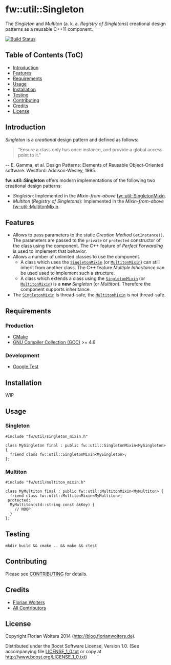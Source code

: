 # fw::util::Singleton

The *Singleton* and *Multiton* (a. k. a. *Registry of Singletons*) creational
design patterns as a reusable C++11 component.

[![Build Status](https://travis-ci.org/FlorianWolters/cpp-component-util-singleton.svg)](https://travis-ci.org/FlorianWolters/cpp-component-util-singleton)

## Table of Contents (ToC)

* [Introduction](#introduction)
* [Features](#features)
* [Requirements](#requirements)
* [Usage](#usage)
* [Installation](#installation)
* [Testing](#testing)
* [Contributing](#contributing)
* [Credits](#credits)
* [License](#license)

## Introduction

*Singleton* is a *creational* design pattern and defined as follows:

> "Ensure a class only has once instance, and provide a global access point to
> it."

-- E. Gamma, et al. Design Patterns: Elements of Reusable Object-Oriented
software. Westford: Addison-Wesley, 1995.

**fw::util::Singleton** offers modern implementations of the following two
creational design patterns:

* *Singleton*: Implemented in the *Mixin-from-above*
  [fw::util::SingletonMixin][10].
* *Multiton* (*Registry of Singletons*): Implemented in the *Mixin-from-above*
  [fw::util::MultitonMixin][11].

## Features

* Allows to pass parameters to the static *Creation Method* `GetInstance()`. The
  parameters are passed to the `private` or `protected` constructor of the class
  using the component. The C++ feature of *Perfect Forwarding* is used to
  implement that behavior.
* Allows a number of unlimited classes to use the component.
    * A class which uses the [`SingletonMixin`][10] (or [`MultitonMixin`][11])
      can still inherit from another class. The C++ feature *Multiple
      Inheritance* can be used used to implement such a structure.
    * A class which extends a class using the [`SingletonMixin`][10] (or
     [`MultitonMixin`][11]) is a **new** *Singleton* (or *Multiton*). Therefore
     the component supports inheritance.
* The [`SingletonMixin`][10] is thread-safe, the [`MultitonMixin`][11] is not
  thread-safe.

## Requirements

### Production

* [CMake][1]
* [GNU Compiler Collection (GCC)][2] >= 4.6

### Development

* [Google Test][3]

## Installation

WIP

## Usage

### Singleton

    #include "fw/util/singleton_mixin.h"

    class MySingleton final : public fw::util::SingletonMixin<MySingleton> {
      friend class fw::util::SingletonMixin<MySingleton>;
    };

### Multiton

    #include "fw/util/multiton_mixin.h"

    class MyMultiton final : public fw::util::MultitonMixin<MyMultiton> {
      friend class fw::util::MultitonMixin<MyMultiton>;
     protected:
      MyMultiton(std::string const &kKey) {
        // NOOP
      }
    };

## Testing

    mkdir build && cmake .. && make && ctest

## Contributing

Please see [CONTRIBUTING](CONTRIBUTING.md) for details.

## Credits

* [Florian Wolters][100]
* [All Contributors][101]

## License

Copyright Florian Wolters 2014 (http://blog.florianwolters.de).

Distributed under the Boost Software License, Version 1.0. (See accompanying
file [LICENSE_1_0.txt](LICENSE_1_0.txt) or copy at
<http://www.boost.org/LICENSE_1_0.txt>)

[1]: http://cmake.org
     "CMake"
[2]: https://gcc.gnu.org
     "GCC, the GNU Compiler Collection"
[3]: https://code.google.com/p/googletest
     "Google Test"
[10]: include/fw/util/singleton_mixin.h
      "fw::util::SingletonMixin"
[11]: include/fw/util/multiton_mixin.h
      "fw::util::MultitonMixin"
[100]: https://github.com/FlorianWolters
       "FlorianWolters · GitHub"
[101]: https://github.com/FlorianWolters/cpp-component-util-singleton/contributors
       "Contributors to FlorianWolters/cpp-component-util-singleton"
